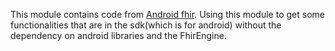 This module contains code from [Android fhir](https://github.com/google/android-fhir).
Using this module to get some functionalities that are in the sdk(which is for android) without the dependency on android libraries and the FhirEngine.